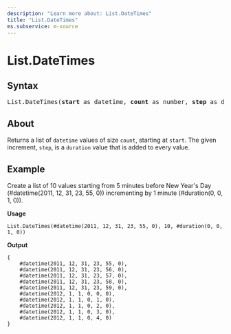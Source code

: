 ```yaml
---
description: "Learn more about: List.DateTimes"
title: "List.DateTimes"
ms.subservice: m-source
---
```

# List.DateTimes

## Syntax

<pre>
List.DateTimes(<b>start</b> as datetime, <b>count</b> as number, <b>step</b> as duration) as list
</pre>

## About

Returns a list of `datetime` values of size `count`, starting at `start`. The given increment, `step`, is a `duration` value that is added to every value.

## Example

Create a list of 10 values starting from 5 minutes before New Year's Day (#datetime(2011, 12, 31, 23, 55, 0)) incrementing by 1 minute (#duration(0, 0, 1, 0)).

**Usage**

```powerquery-m
List.DateTimes(#datetime(2011, 12, 31, 23, 55, 0), 10, #duration(0, 0, 1, 0))
```

**Output**

```powerquery-m
{
    #datetime(2011, 12, 31, 23, 55, 0),
    #datetime(2011, 12, 31, 23, 56, 0),
    #datetime(2011, 12, 31, 23, 57, 0),
    #datetime(2011, 12, 31, 23, 58, 0),
    #datetime(2011, 12, 31, 23, 59, 0),
    #datetime(2012, 1, 1, 0, 0, 0),
    #datetime(2012, 1, 1, 0, 1, 0),
    #datetime(2012, 1, 1, 0, 2, 0),
    #datetime(2012, 1, 1, 0, 3, 0),
    #datetime(2012, 1, 1, 0, 4, 0)
}
```

